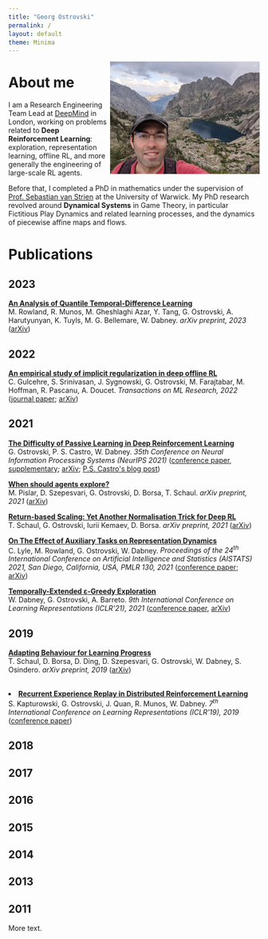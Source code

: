 ```yaml
---
title: "Georg Ostrovski"
permalink: /
layout: default
theme: Minima
---
```


<img src="data/pic2.jpg" alt="Me" width="300" height="225" align="right">

# About me

I am a Research Engineering Team Lead at [DeepMind](http://deepmind.com/) in London,
working on problems related to **Deep Reinforcement Learning**:
exploration, representation learning, offline RL, and more generally
the engineering of large-scale RL agents.

Before that, I completed a PhD in mathematics under the supervision of
[Prof. Sebastian van Strien](http://www2.imperial.ac.uk/~svanstri/) at the University of Warwick.
My PhD research revolved around **Dynamical Systems** in Game Theory, in particular
Fictitious Play Dynamics and related learning processes, and the dynamics of piecewise affine maps and flows.


# Publications

## 2023

**[An Analysis of Quantile Temporal-Difference Learning](https://arxiv.org/pdf/2301.04462.pdf)** <br>
M. Rowland, R. Munos, M. Gheshlaghi Azar, Y. Tang, G. Ostrovski, A. Harutyunyan, K. Tuyls, M. G. Bellemare, W. Dabney.
*arXiv preprint, 2023*
([arXiv](https://arxiv.org/abs/2301.04462))

## 2022

**[An empirical study of implicit regularization in deep offline RL](https://openreview.net/pdf?id=HFfJWx60IT)** <br>
C. Gulcehre, S. Srinivasan, J. Sygnowski, G. Ostrovski, M. Farajtabar, M. Hoffman, R. Pascanu, A. Doucet.
*Transactions on ML Research, 2022*
([journal paper](https://openreview.net/pdf?id=HFfJWx60IT); [arXiv](https://arxiv.org/abs/2207.02099))

## 2021

**[The Difficulty of Passive Learning in Deep Reinforcement
Learning](https://proceedings.neurips.cc/paper/2021/file/c3e0c62ee91db8dc7382bde7419bb573-Paper.pdf)** <br>
G. Ostrovski, P. S. Castro, W. Dabney.
*35th Conference on Neural Information Processing Systems (NeurIPS 2021)*
([conference paper](https://proceedings.neurips.cc/paper/2021/file/c3e0c62ee91db8dc7382bde7419bb573-Paper.pdf),
 [supplementary](https://proceedings.neurips.cc/paper/2021/file/c3e0c62ee91db8dc7382bde7419bb573-Supplemental.pdf);
 [arXiv](https://arxiv.org/abs/2110.14020);
 [P.S. Castro's blog post](https://psc-g.github.io/posts/research/rl/tandem/))

**[When should agents explore?](https://arxiv.org/pdf/2108.11811.pdf)** <br>
M. Pislar, D. Szepesvari, G. Ostrovski, D. Borsa, T. Schaul.
*arXiv preprint, 2021*
([arXiv](https://arxiv.org/abs/2108.11811))

**[Return-based Scaling: Yet Another Normalisation Trick for Deep RL](https://arxiv.org/pdf/2105.05347.pdf)** <br>
T. Schaul, G. Ostrovski, Iurii Kemaev, D. Borsa.
*arXiv preprint, 2021*
([arXiv](https://arxiv.org/abs/2105.05347))

**[On The Effect of Auxiliary Tasks on Representation Dynamics](https://arxiv.org/pdf/2102.13089.pdf)** <br>
C. Lyle, M. Rowland, G. Ostrovski, W. Dabney.
*Proceedings of the 24<sup>th</sup> International Conference on Artificial Intelligence and Statistics (AISTATS) 2021, San Diego, California, USA, PMLR 130, 2021*
([conference paper](http://proceedings.mlr.press/v130/lyle21a/lyle21a.pdf); [arXiv](https://arxiv.org/abs/2102.13089))

**[Temporally-Extended ε-Greedy Exploration](https://openreview.net/pdf?id=ONBPHFZ7zG4)** <br>
W. Dabney, G. Ostrovski, A. Barreto.
*9th International Conference on Learning Representations (ICLR'21), 2021*
([conference paper](https://openreview.net/forum?id=ONBPHFZ7zG4), [arXiv](https://arxiv.org/abs/2006.01782))

## 2019

**[Adapting Behaviour for Learning Progress](https://arxiv.org/abs/1912.06910)** <br>
T. Schaul, D. Borsa, D. Ding, D. Szepesvari, G. Ostrovski, W. Dabney, S. Osindero.
<i>arXiv preprint, 2019</i> (<a href="https://arxiv.org/abs/1912.06910">arXiv</a>)
</li>
<br>

<li>
<b><a href="https://openreview.net/pdf?id=r1lyTjAqYX">
Recurrent Experience Replay in Distributed Reinforcement Learning
</a></b>
<br>S. Kapturowski, G. Ostrovski, J. Quan, R. Munos, W. Dabney.
<i>7<sup>th</sup> International Conference on Learning Representations (ICLR'19), 2019</i>
(<a href="https://openreview.net/forum?id=r1lyTjAqYX">conference paper</a>)
</li>

## 2018

## 2017

## 2016

## 2015

## 2014

## 2013

## 2011

More text.
